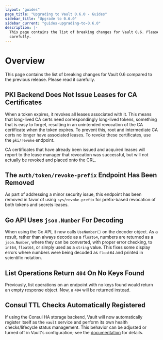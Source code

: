 ```yaml
---
layout: "guides"
page_title: "Upgrading to Vault 0.6.0 - Guides"
sidebar_title: "Upgrade to 0.6.0"
sidebar_current: "guides-upgrading-to-0.6.0"
description: |-
  This page contains the list of breaking changes for Vault 0.6. Please read it
  carefully.
---
```


# Overview

This page contains the list of breaking changes for Vault 0.6 compared to the
previous release. Please read it carefully.

## PKI Backend Does Not Issue Leases for CA Certificates

When a token expires, it revokes all leases associated with it. This means that
long-lived CA certs need correspondingly long-lived tokens, something that is
easy to forget, resulting in an unintended revocation of the CA certificate
when the token expires. To prevent this, root and intermediate CA certs no
longer have associated leases. To revoke these certificates, use the
`pki/revoke` endpoint.

CA certificates that have already been issued and acquired leases will report
to the lease manager that revocation was successful, but will not actually be
revoked and placed onto the CRL.

## The `auth/token/revoke-prefix` Endpoint Has Been Removed

As part of addressing a minor security issue, this endpoint has been removed in
favor of using `sys/revoke-prefix` for prefix-based revocation of both tokens
and secrets leases.

## Go API Uses `json.Number` For Decoding

When using the Go API, it now calls `UseNumber()` on the decoder object. As a
result, rather than always decode as a `float64`, numbers are returned as a
`json.Number`, where they can be converted, with proper error checking, to
`int64`, `float64`, or simply used as a `string` value. This fixes some display
errors where numbers were being decoded as `float64` and printed in scientific
notation.

## List Operations Return `404` On No Keys Found

Previously, list operations on an endpoint with no keys found would return an
empty response object. Now, a `404` will be returned instead.

## Consul TTL Checks Automatically Registered

If using the Consul HA storage backend, Vault will now automatically register
itself as the `vault` service and perform its own health checks/lifecycle
status management. This behavior can be adjusted or turned off in Vault's
configuration; see the
[documentation](/docs/configuration/index.html#check_timeout)
for details.
